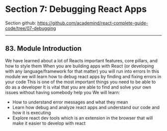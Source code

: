 # Section 7: Debugging React Apps
Section github: https://github.com/academind/react-complete-guide-code/tree/07-debugging
___
## 83. Module Introduction
We have learned about a lot of Reacts important features, core pillars, and how to style them
When you are building apps with React (or developing with any language/framework for that matter) you will run into errors
In this module we will learn how to debug react apps by finding and fixing errors in your code
This is one of the most important things you need to be able to do as a developer
It is vital that you are able to find and solve your own issues without having somebody help you
We will learn:
- How to understand error messages and what they mean
- Learn how debug and analyze react apps and understand our code and how it is executing
- Explore react dev tools which is an extension in the browser that will make it easier to develop with react


